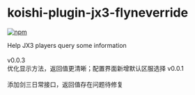 # koishi-plugin-jx3-flyneverride

[![npm](https://img.shields.io/npm/v/koishi-plugin-jx3-flyneverride?style=flat-square)](https://www.npmjs.com/package/koishi-plugin-jx3-flyneverride)

Help JX3 players query some information <br><br>
v0.0.3<br>
优化显示方法，返回值更清晰；配置界面新增默认区服选择
v0.0.1<br>  
添加剑三日常接口，返回值存在问题待修复